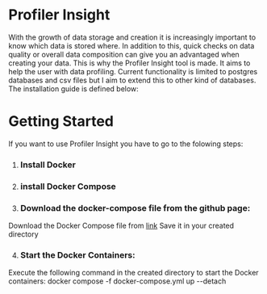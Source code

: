 # Profiler Insight

With the growth of data storage and creation it is increasingly important to know which data is stored where.
In addition to this, quick checks on data quality or overall data composition can give you an advantaged when creating your data.
This is why the Profiler Insight tool is made. It aims to help the user with data profiling. 
Current functionality is limited to postgres databases and csv files but I aim to extend this to other kind of databases.
The installation guide is defined below:

# Getting Started

If you want to use Profiler Insight you have to go to the folowing steps:

1. ### Install Docker

2. ### install Docker Compose

3. ### Download the docker-compose file from the github page:

Download the Docker Compose file from  [link](https://github.com/SanderBos1/Time_series_analyser/blob/main/docker-compose.yml)
Save it in your created directory


4. ### Start the Docker Containers:

Execute the following command in the created directory to start the Docker containers:
docker compose -f docker-compose.yml up --detach

